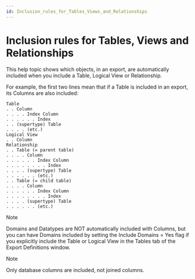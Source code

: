 ```yaml
---
id: Inclusion_rules_for_Tables_Views_and_Relationships
---
```


# Inclusion rules for Tables, Views and Relationships

This help topic shows which objects, in an export, are automatically included when you include a Table, Logical View or Relationship.

For example, the first two lines mean that if a Table is included in an export, its Columns are also included:

```
Table
. . Column
. . . . Index Column
. . . . . . Index
. . (supertype) Table
. . . . (etc.)
Logical View
. . Column
Relationship
. . Table (= parent table)
. . . . Column
. . . . . . Index Column
. . . . . . . . Index
. . . . (supertype) Table
. . . . . . (etc.)
. . Table (= child table)
. . . . Column
. . . . . . Index Column
. . . . . . . . Index
. . . . (supertype) Table
. . . . . . (etc.)

```

> [!NOTE]
> Domains and Datatypes are NOT automatically included with Columns, but you can have Domains included by setting the Include Domains = Yes flag if you explicitly include the Table or Logical View in the Tables tab of the Export Definitions window.

> [!NOTE]
> Only database columns are included, not joined columns.

 